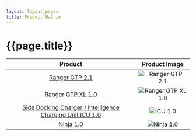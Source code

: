 ```yaml
---
layout: layout_pages
title: Product Matrix
---
```


# {{page.title}}


| Product | Product Image |
| :---: | :---: |
| [Ranger GTP 2.1 ](https://docs.google.com/presentation/d/156_FIz0yQlQSjLFkukOVW3DF3syep-TK/preview?slide=id.p1) | ![Ranger GTP 2.1](https://github.com/mridula-techwriter/GO-Manufacturing-Team-Doc/blob/4da59f80bc7836736c4344a0605e30fd7a4c627b/Assets/Images/Ranger_GTP2.1.png) |
| [Ranger GTP XL 1.0 ](https://docs.google.com/presentation/d/1NXKgBXp-lJfpO73ZkMjlaSXEiArQXLvo/preview?slide=id.p1) | ![Ranger GTP XL 1.0](https://github.com/mridula-techwriter/GO-Manufacturing-Team-Doc/blob/4da59f80bc7836736c4344a0605e30fd7a4c627b/Assets/Images/Ranger_GTPXL1.0.png) |
| [Side Docking Charger / Intelligence Charging Unit ICU 1.0](https://docs.google.com/presentation/d/1VnSmkwg1KLDXg71bqyLuQ42Uh_CIqTPq/preview?slide=id.p1) | ![ICU 1.0](https://github.com/mridula-techwriter/GO-Manufacturing-Team-Doc/blob/4da59f80bc7836736c4344a0605e30fd7a4c627b/Assets/Images/ICU1.0.png) |
| [Ninja 1.0](https://docs.google.com/presentation/d/1marf6v5xPX3soOxkk4Vnwd7vhzX-hnOyHB13Ckdw-sQ/preview?slide=id.ge6b79a31a4_0_147) | ![Ninja 1.0](https://github.com/mridula-techwriter/GO-Manufacturing-Team-Doc/blob/4da59f80bc7836736c4344a0605e30fd7a4c627b/Assets/Images/Ninja1.0.png) |
